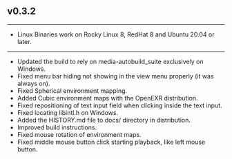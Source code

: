 v0.3.2
------

*******************************************************************************
- Linux Binaries work on Rocky Linux 8, RedHat 8 and Ubuntu 20.04 or later.
*******************************************************************************

- Updated the build to rely on media-autobuild_suite exclusively on Windows.
- Fixed menu bar hiding not showing in the view menu properly
  (it was always on).
- Fixed Spherical environment mapping.
- Added Cubic environment maps with the OpenEXR distribution.
- Fixed repositioning of text input field when clicking inside the text input.
- Fixed locating libintl.h on Windows.
- Added the HISTORY.md file to docs/ directory in distribution.
- Improved build instructions.
- Fixed mouse rotation of environment maps.
- Fixed middle mouse button click starting playback, like left mouse button.
